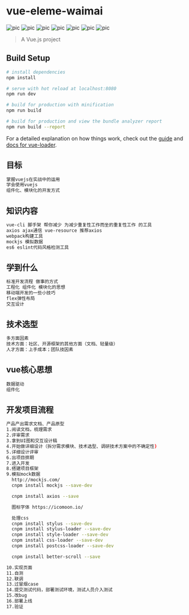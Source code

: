 # vue-eleme-waimai
![pic](https://github.com/figerandlmj/vue-eleme-waimai/blob/master/uploadImg/1.png)
![pic](https://github.com/figerandlmj/vue-eleme-waimai/blob/master/uploadImg/2.png)
![pic](https://github.com/figerandlmj/vue-eleme-waimai/blob/master/uploadImg/3.png)
![pic](https://github.com/figerandlmj/vue-eleme-waimai/blob/master/uploadImg/4.png)
![pic](https://github.com/figerandlmj/vue-eleme-waimai/blob/master/uploadImg/5.png)
![pic](https://github.com/figerandlmj/vue-eleme-waimai/blob/master/uploadImg/6.png)
![pic](https://github.com/figerandlmj/vue-eleme-waimai/blob/master/uploadImg/7.png)

> A Vue.js project

## Build Setup

``` bash
# install dependencies
npm install

# serve with hot reload at localhost:8080
npm run dev

# build for production with minification
npm run build

# build for production and view the bundle analyzer report
npm run build --report
```

For a detailed explanation on how things work, check out the [guide](http://vuejs-templates.github.io/webpack/) and [docs for vue-loader](http://vuejs.github.io/vue-loader).

## 目标

``` bash
掌握vuejs在实战中的运用
学会使用vuejs
组件化、模块化的开发方式
```

## 知识内容

``` bash
vue-cli 脚手架 帮你减少 为减少重复性工作而坐的重复性工作 的工具
axios ajax通信 vue-resource 推荐axios
webpack构建工具
mockjs 模拟数据
es6 eslint代码风格检测工具
```

## 学到什么

``` bash
标准开发流程 做事的方式
工程化 组件化 模块化的思想
移动端开发的一些小技巧
flex弹性布局
交互设计
```

## 技术选型

``` bash
多方面因素
技术方面：社区、开源框架的其他方面（文档、轻量级）
人才方面：上手成本；团队技因素
```

## vue核心思想

``` bash
数据驱动
组件化
```

## 开发项目流程

``` bash
产品产出需求文档、产品原型
1.阅读文档，梳理需求
2.评审需求
3.拿到UI图和交互设计稿
4.开始做详细设计（拆分需求模块、技术选型、调研技术方案中的不确定性)
5.详细设计评审
6.出项目排期
7.进入开发
8.搭建项目框架
9.模拟mock数据
  http://mockjs.com/
  cnpm install mockjs --save-dev

  cnpm install axios --save

  图标字体 https://icomoon.io/

  处理css
  cnpm install stylus --save-dev
  cnpm install stylus-loader --save-dev
  cnpm install style-loader --save-dev
  cnpm install css-loader --save-dev
  cnpm install postcss-loader --save-dev

  cnpm install better-scroll --save

10.实现页面
11.自测
12.联调
13.过冒烟case
14.提交测试代码，部署测试环境，测试人员介入测试
15.改bug
16.部署上线
17.验证
```




